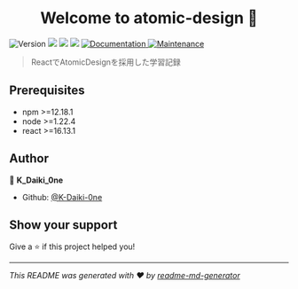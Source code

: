 <h1 align="center">Welcome to atomic-design 👋</h1>
<p>
  <img alt="Version" src="https://img.shields.io/badge/version-0.2.0-blue.svg?cacheSeconds=2592000" />
  <img src="https://img.shields.io/badge/npm-%3E%3D12.18.1-blue.svg" />
  <img src="https://img.shields.io/badge/node-%3E%3D1.22.4-blue.svg" />
  <img src="https://img.shields.io/badge/react-%3E%3D16.13.1-blue.svg" />
  <a href="https://github.com/K-Daiki-0ne/Atomic-Design#readme" target="_blank">
    <img alt="Documentation" src="https://img.shields.io/badge/documentation-yes-brightgreen.svg" />
  </a>
  <a href="https://github.com/K-Daiki-0ne/Atomic-Design/graphs/commit-activity" target="_blank">
    <img alt="Maintenance" src="https://img.shields.io/badge/Maintained%3F-yes-green.svg" />
  </a>
</p>

> ReactでAtomicDesignを採用した学習記録

## Prerequisites

- npm >=12.18.1
- node >=1.22.4
- react >=16.13.1

## Author

👤 **K_Daiki_0ne**

* Github: [@K-Daiki-0ne](https://github.com/K-Daiki-0ne)

## Show your support

Give a ⭐️ if this project helped you!

***
_This README was generated with ❤️ by [readme-md-generator](https://github.com/kefranabg/readme-md-generator)_